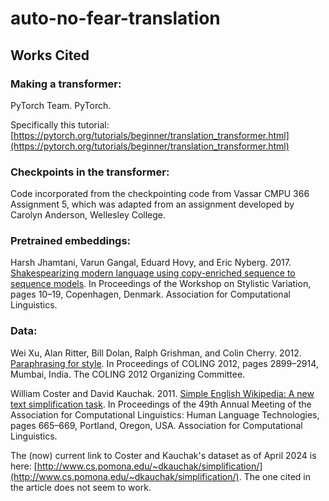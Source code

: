 # auto-no-fear-translation

## Works Cited

### Making a transformer:
PyTorch Team. PyTorch.

Specifically this tutorial: [https://pytorch.org/tutorials/beginner/translation_transformer.html](https://pytorch.org/tutorials/beginner/translation_transformer.html)

### Checkpoints in the transformer:
Code incorporated from the checkpointing code from Vassar CMPU 366 Assignment 5, which was adapted from an assignment developed by Carolyn Anderson, Wellesley College.

### Pretrained embeddings:
Harsh Jhamtani, Varun Gangal, Eduard Hovy, and Eric Nyberg. 2017. [Shakespearizing modern language using copy-enriched sequence to sequence models](https://aclanthology.org/W17-4902/). In Proceedings of the Workshop on Stylistic Variation, pages 10–19, Copenhagen, Denmark. Association for Computational Linguistics.

### Data:
Wei Xu, Alan Ritter, Bill Dolan, Ralph Grishman, and Colin Cherry. 2012. [Paraphrasing for style](https://aclanthology.org/C12-1177/). In Proceedings of COLING 2012, pages 2899–2914, Mumbai, India. The COLING 2012 Organizing Committee.

William Coster and David Kauchak. 2011. [Simple English Wikipedia: A new text simplification task](https://aclanthology.org/P11-2117). In Proceedings of the 49th Annual Meeting of the Association for Computational Linguistics: Human Language Technologies, pages 665–669, Portland, Oregon, USA. Association for Computational Linguistics.

The (now) current link to Coster and Kauchak's dataset as of April 2024 is here: [http://www.cs.pomona.edu/~dkauchak/simplification/](http://www.cs.pomona.edu/~dkauchak/simplification/). The one cited in the article does not seem to work.